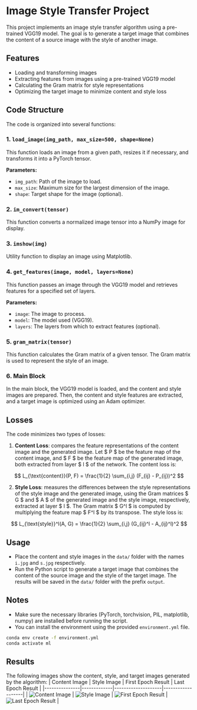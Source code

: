 # Image Style Transfer Project

This project implements an image style transfer algorithm using a pre-trained VGG19 model. The goal is to generate a target image that combines the content of a source image with the style of another image.

## Features

- Loading and transforming images
- Extracting features from images using a pre-trained VGG19 model
- Calculating the Gram matrix for style representations
- Optimizing the target image to minimize content and style loss

## Code Structure

The code is organized into several functions:

### 1. `load_image(img_path, max_size=500, shape=None)`

This function loads an image from a given path, resizes it if necessary, and transforms it into a PyTorch tensor.

**Parameters:**
- `img_path`: Path of the image to load.
- `max_size`: Maximum size for the largest dimension of the image.
- `shape`: Target shape for the image (optional).

### 2. `im_convert(tensor)`

This function converts a normalized image tensor into a NumPy image for display.

### 3. `imshow(img)`

Utility function to display an image using Matplotlib.

### 4. `get_features(image, model, layers=None)`

This function passes an image through the VGG19 model and retrieves features for a specified set of layers.

**Parameters:**
- `image`: The image to process.
- `model`: The model used (VGG19).
- `layers`: The layers from which to extract features (optional).

### 5. `gram_matrix(tensor)`

This function calculates the Gram matrix of a given tensor. The Gram matrix is used to represent the style of an image.

### 6. Main Block

In the main block, the VGG19 model is loaded, and the content and style images are prepared. Then, the content and style features are extracted, and a target image is optimized using an Adam optimizer.

## Losses

The code minimizes two types of losses:

1. **Content Loss**: compares the feature representations of the content image and the generated image. Let $ P $ be the feature map of the content image, and $ F $ be the feature map of the generated image, both extracted from layer $ l $ of the network. The content loss is:

$$
L_{\text{content}}(P, F) = \frac{1}{2} \sum_{i,j} (F_{ij} - P_{ij})^2
$$

2. **Style Loss**: measures the differences between the style representations of the style image and the generated image, using the Gram matrices $ G $ and $ A $ of the generated image and the style image, respectively, extracted at layer $ l $. The Gram matrix $ G^l $ is computed by multiplying the feature map $ F^l $ by its transpose. The style loss is:

$$
L_{\text{style}}^l(A, G) = \frac{1}{2} \sum_{i,j} (G_{ij}^l - A_{ij}^l)^2
$$

## Usage

- Place the content and style images in the `data/` folder with the names `i.jpg` and `s.jpg` respectively.
- Run the Python script to generate a target image that combines the content of the source image and the style of the target image. The results will be saved in the `data/` folder with the prefix `output`.

## Notes

- Make sure the necessary libraries (PyTorch, torchvision, PIL, matplotlib, numpy) are installed before running the script.
- You can install the environment using the provided `environment.yml` file.
```bash
conda env create -f environment.yml
conda activate ml
```

## Results

The following images show the content, style, and target images generated by the algorithm:
| Content Image | Style Image | First Epoch Result | Last Epoch Result |
|---------------|-------------|--------------------|-------------------|
| ![Content Image](data/i.jpg) | ![Style Image](data/s.jpg) | ![First Epoch Result](data/output_1000.png) | ![Last Epoch Result](data/result_last.png) |